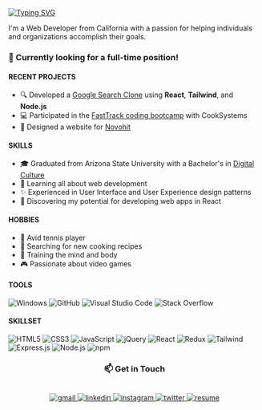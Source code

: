 <!-- Introduction -->
<section id="introduction">
  <a href="https://git.io/typing-svg">
    <img src="https://readme-typing-svg.herokuapp.com?font=JetBrains+Mono&size=28&duration=4000&color=4795FF&center=false&vCenter=true&width=500&height=50&lines=Hey+%F0%9F%91%8B%2C+I'm+Jake!;Frontend+Web+Developer;Experienced+UI%2FUX+Designer" alt="Typing SVG" />
  </a>
  <p>I'm a Web Developer from California with a passion for helping individuals and organizations accomplish their goals.</p>
  
  <h3><b>👔 Currently looking for a full-time position!</b></h3>

  <h4>RECENT PROJECTS</h4>
  <ul>
    <li>🔍 Developed a <a href="https://github.com/jamcmich/google-search-clone">Google Search Clone</a> using <b>React</b>, <b>Tailwind</b>, and <b>Node.js</b></li>
    <li>💻 Participated in the <a href="https://cooksys.com/programs/fasttrack/" target="_blank">FastTrack coding bootcamp</a> with CookSystems</li>
    <li>🎨 Designed a website for <a href="https://www.novohit.com/" target="_blank">Novohit</a></li>
  </ul>
  
  <h4>SKILLS</h4>
  <ul>
    <li>🎓 Graduated from Arizona State University with a Bachelor's in <a href="https://artsmediaengineering.asu.edu/degree-programs/digital-culture-ba">Digital Culture</a>
    <li>🌱 Learning all about web development</li>
    <li>✨ Experienced in User Interface and User Experience design patterns</li>
    <li>📐 Discovering my potential for developing web apps in React</li>
  </ul>
  
  <h4>HOBBIES</h4>
  <ul>
    <li>🎾 Avid tennis player</li>
    <li>🌿 Searching for new cooking recipes</li>
    <li>💪 Training the mind and body</li>
    <li>🎮 Passionate about video games</li>
  </ul>
<section/>

<!-- About -->
<h4>TOOLS</h4>

![Windows](https://img.shields.io/badge/Windows-0D47A1?style=for-the-badge&logo=windows&logoColor=white)
![GitHub](https://img.shields.io/badge/GitHub-100000?style=for-the-badge&logo=github&logoColor=white)
![Visual Studio Code](https://img.shields.io/badge/Visual_Studio_Code-007ACC?style=for-the-badge&logo=visualstudiocode&logoColor=white)
![Stack Overflow](https://img.shields.io/badge/Stack_Overflow-F58025?style=for-the-badge&logo=stackoverflow&logoColor=white)

<h4>SKILLSET</h4>
  
![HTML5](https://img.shields.io/badge/HTML5-E34F26?style=for-the-badge&logo=html5&logoColor=white)
![CSS3](https://img.shields.io/badge/CSS3-1572B6?style=for-the-badge&logo=css3&logoColor=white)
![JavaScript](https://img.shields.io/badge/JavaScript-323330?style=for-the-badge&logo=javascript&logoColor=F7DF1E)
![jQuery](https://img.shields.io/badge/jQuery-0769AD?style=for-the-badge&logo=jquery&logoColor=white)
![React](https://img.shields.io/badge/React-20232A?style=for-the-badge&logo=react&logoColor=61DAFB)
![Redux](https://img.shields.io/badge/Redux-593D88?style=for-the-badge&logo=redux&logoColor=white)
![Tailwind](https://img.shields.io/badge/Tailwind-06B6D4?style=for-the-badge&logo=redux&logoColor=white)
![Express.js](https://img.shields.io/badge/Express.js-404D59?style=for-the-badge&logo=expressjs&logoColor=white)
![Node.js](https://img.shields.io/badge/Node.js-43853D?style=for-the-badge&logo=node.js&logoColor=white)
![npm](https://img.shields.io/badge/npm-CB3837?style=for-the-badge&logo=node.js&logoColor=white)
  
<!-- Socials -->
<h1 align='center' >📫 Get in Touch</h1>

<div align='center' valign='middle' >
  </br>
  <a href='mailto:jacobmcmichael@gmail.com?subject=Just%20Saw%20Your%20Amazing%20Background%20and%20Wanted%20to%20Reach%20Out%20😎' target='_blank' >
    <img src='https://img.shields.io/badge/Gmail-D14836?style=for-the-badge&logo=gmail&logoColor=white&labelColor=EA4335&color=white' alt='gmail' />
  </a>

  <a href='https://www.linkedin.com/in/jacobmcmichael/' target='_blank' >
    <img src='https://img.shields.io/badge/LinkedIn-D14836?style=for-the-badge&logo=linkedin&logoColor=white&labelColor=0A66C2&color=white' alt='linkedin' />
  </a>

  <a href='' target='_blank' >
    <img src='https://img.shields.io/badge/Instagram-D14836?style=for-the-badge&logo=instagram&logoColor=white&labelColor=E4405F&color=white' alt='instagram' />
  </a>

  <a href='' target='_blank' >
    <img src='https://img.shields.io/badge/Twitter-D14836?style=for-the-badge&logo=twitter&logoColor=white&labelColor=1DA1F2&color=white' alt='twitter' />
  </a>
    
  <a href='./assets/documents/resume.pdf' >
    <img src='https://img.shields.io/badge/Resume-D14836?style=for-the-badge&logo=libreoffice&logoColor=white&labelColor=18A303&color=white' alt='resume' />
  </a>
</div>
